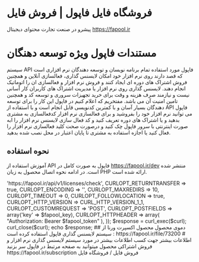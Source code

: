 # فروشگاه فایل فاپول | فروش فایل
پیشرو در صنعت تجارت محتوای دیجیتال
https://fapool.ir

# مستندات فاپول ویژه توسعه دهنگان
سیستم API فاپول مورد استفاده تمام برنامه نویسان و توسعه دهندگان نرم افزاری است که قصد دارند روی نرم افزار خود امکان لایسنس گذاری، فعالسازی آنلاین و همچنین فروش اشتراک های دوره ای ایجاد کنند و فروش نرم افزار و فعالسازی ان را اتوماتیک انجام دهند. لایسنس گذاری روی نرم افزار یا مدیریت اشتراک های کاربران کار آسانی نیست و نیازمند صرف هزینه و وقت برای خرید تجهیزات سروری و توسعه کد و همچنین تامین امنیت آن می باشد. مفتخریم که اعلام کنیم در فاپول این کار را برای توسعه دهندگان بسیار آسان و با کمترین کدنویسی قابل انجام است و با استفاده از API فاپول می توانید نرم افزار خود را بفروشید و برای فعالسازی نرم افزار کدفعالسازی به مشتری بدهید و یا اشتراک های دوره تعریف کنید و کد فعال سازی لایسنس نرم افزار را ابه صورت اینترنتی با سرور فاپول چک کنید و درصورت صحت کلید فعالسازی نرم افزار را فعال کنید یا اجازه استفاده به مشتری تا پایان اعتبار در محل نصب شده بدهید.

## نحوه استفاده
آموزش استفاده از API فاپول به صورت کامل در https://fapool.ir/dev منتشر شده است.
در ادامه نحوه اتصال محصول به زبان PHP ارائه شده است. 

<?php
$curl = curl_init();
 
$fapool_token = 'd8a3fb943bb24d044b5ac2a962566f5050f1';
$fapool_key = '7d49gVg';
 
curl_setopt_array($curl, array(
  CURLOPT_URL => 'https://fapool.ir/api/v1/licenses/check',
  CURLOPT_RETURNTRANSFER => true,
  CURLOPT_ENCODING => '',
  CURLOPT_MAXREDIRS => 10,
  CURLOPT_TIMEOUT => 0,
  CURLOPT_FOLLOWLOCATION => true,
  CURLOPT_HTTP_VERSION => CURL_HTTP_VERSION_1_1,
  CURLOPT_CUSTOMREQUEST => 'POST',
  CURLOPT_POSTFIELDS => array('key' => $fapool_key),
  CURLOPT_HTTPHEADER => array(
    "Authorization: Bearer $fapool_token"
  ),
));
 
$response = curl_exec($curl);
 
curl_close($curl);
echo $response;




## دموی محصول
محصول اکسپرت ورنا از سیستم لایسنس گذاری فاپول استفاده کرده است : https://fapool.ir/file/73200

# اطلاعات بیشتر
جهت کسب اطلاعات بیشتر در مورد سیستم لایسنس گذاری نرم افزار و فروش اشتراکی محصول میتوانید به صفحه مرتبط در فاپول سر بزنید
https://fapool.ir/subscription

فروش فایل / فروشگاه فایل
